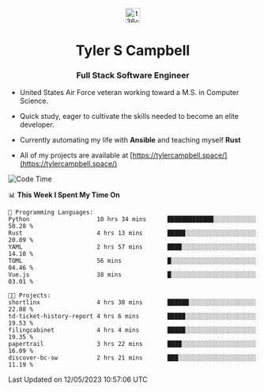 <p align="center">
<a href="https://www.linkedin.com/in/t36campbell" target="blank"><img align="center" src="https://ik.imagekit.io/t36campbell/Portfolio/linkedin.png.original_m8bbGgPh6.png" alt="t36campbell" height="30" width="30" /></a>
</p>
<h1 align="center">Tyler S Campbell</h1>
<h3 align="center">Full Stack Software Engineer</h3>

* United States Air Force veteran working toward a M.S. in Computer Science.

* Quick study, eager to cultivate the skills needed to become an elite developer.

* Currently automating my life with **Ansible** and teaching myself **Rust**

* All of my projects are available at [https://tylercampbell.space/](https://tylercampbell.space/)

<!--START_SECTION:waka-->
![Code Time](http://img.shields.io/badge/Code%20Time-2%2C481%20hrs%2032%20mins-blue)

📊 **This Week I Spent My Time On** 

```text
💬 Programming Languages: 
Python                   10 hrs 34 mins      █████████████░░░░░░░░░░░░   50.28 % 
Rust                     4 hrs 13 mins       █████░░░░░░░░░░░░░░░░░░░░   20.09 % 
YAML                     2 hrs 57 mins       ████░░░░░░░░░░░░░░░░░░░░░   14.10 % 
TOML                     56 mins             █░░░░░░░░░░░░░░░░░░░░░░░░   04.46 % 
Vue.js                   38 mins             █░░░░░░░░░░░░░░░░░░░░░░░░   03.01 % 

🐱‍💻 Projects: 
shortlinx                4 hrs 38 mins       ██████░░░░░░░░░░░░░░░░░░░   22.08 % 
td-ticket-history-report 4 hrs 6 mins        █████░░░░░░░░░░░░░░░░░░░░   19.53 % 
filingcabinet            4 hrs 4 mins        █████░░░░░░░░░░░░░░░░░░░░   19.35 % 
papertrail               3 hrs 22 mins       ████░░░░░░░░░░░░░░░░░░░░░   16.09 % 
discover-bc-sw           2 hrs 21 mins       ███░░░░░░░░░░░░░░░░░░░░░░   11.19 % 
```


 Last Updated on 12/05/2023 10:57:06 UTC
<!--END_SECTION:waka-->
